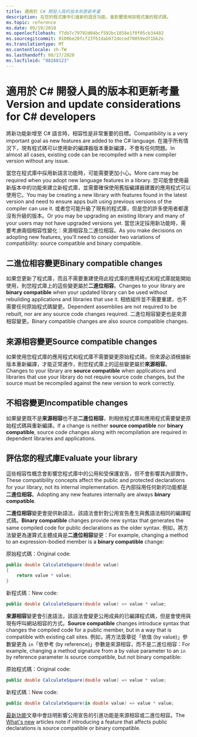 ```yaml
---
title: 適用於 C# 開發人員的版本和更新考量
description: 在您的程式庫中引進新的語言功能，會影響使用該程式庫的程式碼。
ms.topic: reference
ms.date: 09/19/2018
ms.openlocfilehash: f7db7c79792d04bcf592bc1858e1f0f05cb34402
ms.sourcegitcommit: 0100be20fcf23f61dab672deced70059ed71bb2e
ms.translationtype: MT
ms.contentlocale: zh-TW
ms.lasthandoff: 08/17/2020
ms.locfileid: "88268123"
---
```

# <a name="version-and-update-considerations-for-c-developers"></a><span data-ttu-id="13ac7-103">適用於 C# 開發人員的版本和更新考量</span><span class="sxs-lookup"><span data-stu-id="13ac7-103">Version and update considerations for C# developers</span></span>

<span data-ttu-id="13ac7-104">將新功能新增至 C# 語言時，相容性是非常重要的目標。</span><span class="sxs-lookup"><span data-stu-id="13ac7-104">Compatibility is a very important goal as new features are added to the C# language.</span></span> <span data-ttu-id="13ac7-105">在幾乎所有情況下，現有程式碼可以使用新的編譯器版本重新編譯，不會有任何問題。</span><span class="sxs-lookup"><span data-stu-id="13ac7-105">In almost all cases, existing code can be recompiled with a new compiler version without any issue.</span></span>

<span data-ttu-id="13ac7-106">當您在程式庫中採用新語言功能時，可能需要更加小心。</span><span class="sxs-lookup"><span data-stu-id="13ac7-106">More care may be required when you adopt new language features in a library.</span></span> <span data-ttu-id="13ac7-107">您可能會使用最新版本中的功能來建立新程式庫，並需要確保使用舊版編譯器建置的應用程式可以使用它。</span><span class="sxs-lookup"><span data-stu-id="13ac7-107">You may be creating a new library with features found in the latest version and need to ensure apps built using previous versions of the compiler can use it.</span></span> <span data-ttu-id="13ac7-108">或者您可能升級了現有的程式庫，但是您的許多使用者都還沒有升級的版本。</span><span class="sxs-lookup"><span data-stu-id="13ac7-108">Or you may be upgrading an existing library and many of your users may not have upgraded versions yet.</span></span> <span data-ttu-id="13ac7-109">當您決定採用新功能時，需要考慮兩個相容性變化：來源相容及二進位相容。</span><span class="sxs-lookup"><span data-stu-id="13ac7-109">As you make decisions on adopting new features, you'll need to consider two variations of compatibility: source compatible and binary compatible.</span></span>

## <a name="binary-compatible-changes"></a><span data-ttu-id="13ac7-110">二進位相容變更</span><span class="sxs-lookup"><span data-stu-id="13ac7-110">Binary compatible changes</span></span>

<span data-ttu-id="13ac7-111">如果您更新了程式庫，而且不需要重建使用此程式庫的應用程式和程式庫就能開始使用，則您程式庫上的這些變更屬於**二進位相容**。</span><span class="sxs-lookup"><span data-stu-id="13ac7-111">Changes to your library are **binary compatible** when your updated library can be used without rebuilding applications and libraries that use it.</span></span> <span data-ttu-id="13ac7-112">相依組件並不需要重建，也不需要任何原始程式碼變更。</span><span class="sxs-lookup"><span data-stu-id="13ac7-112">Dependent assemblies are not required to be rebuilt, nor are any source code changes required.</span></span> <span data-ttu-id="13ac7-113">二進位相容變更也是來源相容變更。</span><span class="sxs-lookup"><span data-stu-id="13ac7-113">Binary compatible changes are also source compatible changes.</span></span>

## <a name="source-compatible-changes"></a><span data-ttu-id="13ac7-114">來源相容變更</span><span class="sxs-lookup"><span data-stu-id="13ac7-114">Source compatible changes</span></span>

<span data-ttu-id="13ac7-115">如果使用您程式庫的應用程式和程式庫不需要變更原始程式碼，但來源必須根據新版本重新編譯，才能正常運作，則您程式庫上的這些變更屬於**來源相容**。</span><span class="sxs-lookup"><span data-stu-id="13ac7-115">Changes to your library are **source compatible** when applications and libraries that use your library do not require source code changes, but the source must be recompiled against the new version to work correctly.</span></span>

## <a name="incompatible-changes"></a><span data-ttu-id="13ac7-116">不相容變更</span><span class="sxs-lookup"><span data-stu-id="13ac7-116">Incompatible changes</span></span>

<span data-ttu-id="13ac7-117">如果變更既不是**來源相容**也不是**二進位相容**，則相依程式庫和應用程式需要變更原始程式碼與重新編譯。</span><span class="sxs-lookup"><span data-stu-id="13ac7-117">If a change is neither **source compatible** nor **binary compatible**, source code changes along with recompilation are required in dependent libraries and applications.</span></span>

## <a name="evaluate-your-library"></a><span data-ttu-id="13ac7-118">評估您的程式庫</span><span class="sxs-lookup"><span data-stu-id="13ac7-118">Evaluate your library</span></span>

<span data-ttu-id="13ac7-119">這些相容性概念會影響您程式庫中的公用和受保護宣告，但不會影響其內部實作。</span><span class="sxs-lookup"><span data-stu-id="13ac7-119">These compatibility concepts affect the public and protected declarations for your library, not its internal implementation.</span></span> <span data-ttu-id="13ac7-120">在內部採用任何新的功能都是**二進位相容**。</span><span class="sxs-lookup"><span data-stu-id="13ac7-120">Adopting any new features internally are always **binary compatible**.</span></span>  

<span data-ttu-id="13ac7-121">**二進位相容**變更會提供新語法，該語法會針對公用宣告產生與舊語法相同的編譯程式碼。</span><span class="sxs-lookup"><span data-stu-id="13ac7-121">**Binary compatible** changes provide new syntax that generates the same compiled code for public declarations as the older syntax.</span></span> <span data-ttu-id="13ac7-122">例如，將方法變更為運算式主體成員是**二進位相容**變更：</span><span class="sxs-lookup"><span data-stu-id="13ac7-122">For example, changing a method to an expression-bodied member is a **binary compatible** change:</span></span>

<span data-ttu-id="13ac7-123">原始程式碼：</span><span class="sxs-lookup"><span data-stu-id="13ac7-123">Original code:</span></span>

```csharp
public double CalculateSquare(double value)
{
    return value * value;
}
```

<span data-ttu-id="13ac7-124">新程式碼：</span><span class="sxs-lookup"><span data-stu-id="13ac7-124">New code:</span></span>

```csharp
public double CalculateSquare(double value) => value * value;
```

<span data-ttu-id="13ac7-125">**來源相容**變更會引進語法，該語法會變更公用成員的已編譯程式碼，但是會使用與現有呼叫網站相容的方式。</span><span class="sxs-lookup"><span data-stu-id="13ac7-125">**Source compatible** changes introduce syntax that changes the compiled code for a public member, but in a way that is compatible with existing call sites.</span></span> <span data-ttu-id="13ac7-126">例如，將方法簽章從「依值 (by value)」參數變更為 `in`「依參考 (by reference)」參數是來源相容，而不是二進位相容：</span><span class="sxs-lookup"><span data-stu-id="13ac7-126">For example, changing a method signature from a by value parameter to an `in` by reference parameter is source compatible, but not binary compatible:</span></span>

<span data-ttu-id="13ac7-127">原始程式碼：</span><span class="sxs-lookup"><span data-stu-id="13ac7-127">Original code:</span></span>

```csharp
public double CalculateSquare(double value) => value * value;
```

<span data-ttu-id="13ac7-128">新程式碼：</span><span class="sxs-lookup"><span data-stu-id="13ac7-128">New code:</span></span>

```csharp
public double CalculateSquare(in double value) => value * value;
```

<span data-ttu-id="13ac7-129">[最新功能](index.md)文章中會註明影響公用宣告的引進功能是來源相容或二進位相容。</span><span class="sxs-lookup"><span data-stu-id="13ac7-129">The [What's new](index.md) articles note if introducing a feature that affects public declarations is source compatible or binary compatible.</span></span>
